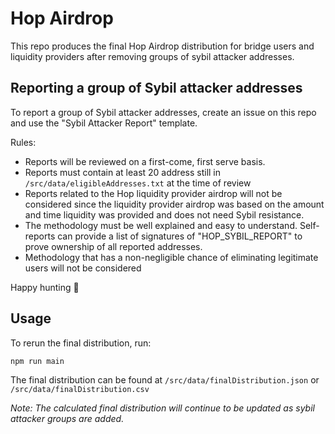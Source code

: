 # Hop Airdrop

This repo produces the final Hop Airdrop distribution for bridge users and liquidity providers after removing groups of sybil attacker addresses.


## Reporting a group of Sybil attacker addresses

To report a group of Sybil attacker addresses, create an issue on this repo and use the "Sybil Attacker Report" template.

Rules:
* Reports will be reviewed on a first-come, first serve basis.
* Reports must contain at least 20 address still in `/src/data/eligibleAddresses.txt` at the time of review
* Reports related to the Hop liquidity provider airdrop will not be considered since the liquidity provider airdrop was based on the amount and time liquidity was provided and does not need Sybil resistance.
* The methodology must be well explained and easy to understand. Self-reports can provide a list of signatures of "HOP_SYBIL_REPORT" to prove ownership of all reported addresses.
* Methodology that has a non-negligible chance of eliminating legitimate users will not be considered

Happy hunting 🏹

## Usage

To rerun the final distribution, run:

```
npm run main
```

The final distribution can be found at `/src/data/finalDistribution.json` or `/src/data/finalDistribution.csv`

_Note: The calculated final distribution will continue to be updated as sybil attacker groups are added._

